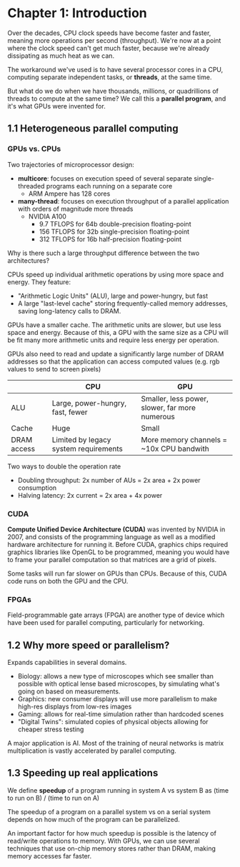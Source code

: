 # Chapter 1: Introduction
Over the decades, CPU clock speeds have become faster and faster, meaning more operations per second (throughput). We're now at a point where the clock speed can't get much faster, because we're already dissipating as much heat as we can.

The workaround we've used is to have several processor cores in a CPU, computing separate independent tasks, or **threads**, at the same time.

But what do we do when we have thousands, millions, or quadrillions of threads to compute at the same time? We call this a **parallel program**, and it's what GPUs were invented for.

## 1.1 Heterogeneous parallel computing

### GPUs vs. CPUs
Two trajectories of microprocessor design:
- **multicore**: focuses on execution speed of several separate single-threaded programs each running on a separate core
    - ARM Ampere has 128 cores
- **many-thread**: focuses on execution throughput of a parallel application with orders of magnitude more threads
    - NVIDIA A100
        - 9.7 TFLOPS for 64b double-precision floating-point
        - 156 TFLOPS for 32b single-precision floating-point
        - 312 TFLOPS for 16b half-precision floating-point

Why is there such a large throughput difference between the two architectures?

CPUs speed up individual arithmetic operations by using more space and energy. They feature:
- "Arithmetic Logic Units" (ALU), large and power-hungry, but fast
- A large "last-level cache" storing frequently-called memory addresses, saving long-latency calls to DRAM.

GPUs have a smaller cache. The arithmetic units are slower, but use less space and energy. Because of this, a GPU with the same size as a CPU will be fit many more arithmetic units and require less energy per operation.

GPUs also need to read and update a significantly large number of DRAM addresses so that the application can access computed values (e.g. rgb values to send to screen pixels)

|             | CPU                           | GPU                           |
|-------------|-------------------------------|-------------------------------|
| ALU         | Large, power-hungry, fast, fewer | Smaller, less power, slower, far more numerous |
| Cache       | Huge                          | Small                         |
| DRAM access | Limited by legacy system requirements | More memory channels = ~10x CPU bandwith     |

Two ways to double the operation rate
- Doubling throughput: 2x number of AUs = 2x area + 2x power consumption
- Halving latency: 2x current = 2x area + 4x power

### CUDA
**Compute Unified Device Architecture (CUDA)** was invented by NVIDIA in 2007, and consists of the programming language as well as a modified hardware architecture for running it. Before CUDA, graphics chips required graphics libraries like OpenGL to be programmed, meaning you would have to frame your parallel computation so that matrices are a grid of pixels.

Some tasks will run far slower on GPUs than CPUs. Because of this, CUDA code runs on both the GPU and the CPU.

### FPGAs
Field-programmable gate arrays (FPGA) are another type of device which have been used for parallel computing, particularly for networking.


## 1.2 Why more speed or parallelism?
Expands capabilities in several domains.
- Biology: allows a new type of microscopes which see smaller than possible with optical lense based microscopes, by simulating what's going on based on measurements.
- Graphics: new consumer displays will use more parallelism to make high-res displays from low-res images
- Gaming: allows for real-time simulation rather than hardcoded scenes
- "Digital Twins": simulated copies of physical objects allowing for cheaper stress testing

A major application is AI. Most of the training of neural networks is matrix multiplication is vastly accelerated by parallel computing.


## 1.3 Speeding up real applications
We define **speedup** of a program running in system A vs system B as (time to run on B) / (time to run on A)

The speedup of a program on a parallel system vs on a serial system depends on how much of the program can be parallelized.

An important factor for how much speedup is possible is the latency of read/write operations to memory. With GPUs, we can use several techniques that use on-chip memory stores rather than DRAM, making memory accesses far faster.